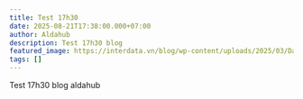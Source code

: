 ```yaml
---
title: Test 17h30
date: 2025-08-21T17:38:00.000+07:00
author: Aldahub
description: Test 17h30 blog
featured_image: https://interdata.vn/blog/wp-content/uploads/2025/03/Data-la-gi.webp
tags: []
---
```

Test 17h30 blog aldahub

